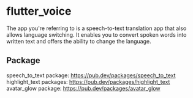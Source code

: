 # flutter_voice

The app you're referring to is a speech-to-text translation app that also allows language switching. 
It enables you to convert spoken words into written text and offers the ability to change the language.

## Package
speech_to_text package: https://pub.dev/packages/speech_to_text
highlight_text packages: https://pub.dev/packages/highlight_text
avatar_glow package: https://pub.dev/packages/avatar_glow  

